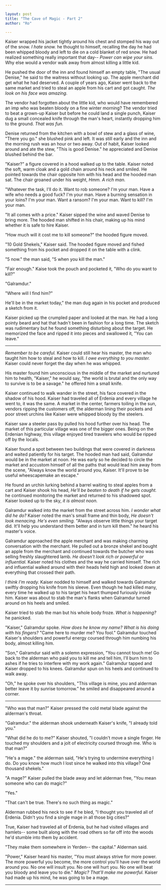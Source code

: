 ```yaml
---

layout: post
title: "The Cave of Magic - Part 2" 
author: "Ro"

---
```


Kaiser wrapped his jacket tightly around his chest and stomped his way out of the snow. *I hate snow.* he thought to himself, recalling the day he had been whipped bloody and left to die on a cold blanket of red snow. He had realized something really important that day-- *Power can wipe your sins.* Why else would a vendor walk away from almost killing a little kid.

He pushed the door of the inn and found himself an empty table, "The usual Denise," he said to the waitress without looking up. The apple merchant did get what he had deserved. A couple of years ago, Kaiser went back to the same market and tried to steal an apple from his cart and got caught. *The look on his face was amazing.* 

The vendor had forgotten about the little kid, who would have remembered an imp who was beaten bloody on a fine winter morning? The vendor tried to beat a grown-up Kaiser but before he could land a single punch, Kaiser dug a small concealed knife through the man's heart, instantly dropping him to the ground. *That was fun.*

Denise returned from the kitchen with a bowl of stew and a glass of wine, "There you go." she blushed pink and left. It was still early and the inn and the morning rush was an hour or two away. Out of habit, Kaiser looked around and ate the stew, "This is good Denise." he appreciated and Denise blushed behind the bar. 

"Kaiser?" a figure covered in a hood walked up to the table. Kaiser noted the soft, warm cloak and a gold chain around his neck and smiled. He pointed towards the chair opposite him with his head and the hooded man sat. The chair groaned under his weight, *Hmm. A rich man.*

"Whatever the task, I'll do it. Want to rob someone? I'm your man. Have a wife who needs a good fuck? I'm your man. Have a burning sensation in your loins? I'm your man. Want a ransom? I'm your man. Want to kill? I'm your man.

"It all comes with a price." Kaiser sipped the wine and waved Denise to bring more. The hooded man shifted in his chair, making up his mind whether it is safe to hire Kaiser.

"How much will it cost me to kill someone?" the hooded figure moved.

"10 Gold Shekels," Kaiser said. The hooded figure moved and fished something from his pocket and dropped it on the table with a clink. 

"5 now." the man said, "5 when you kill the man."

"Fair enough." Kaise took the pouch and pocketed it, "Who do you want to kill?"

"Galramdur." 

"Where will I find him?"

He'll be in the market today," the man dug again in his pocket and produced a sketch from it.

Kaiser picked up the crumpled paper and looked at the man. He had a long pointy beard and hat that hadn't been in fashion for a long time. The sketch was rudimentary but he found something disturbing about the target. He memorized the face and ripped it into pieces and swallowed it, "You can leave."

---

*Remember to be careful.* Kaiser could still hear his master, the man who taught him how to steal and how to kill. *I owe everything to you master.* Kaiser could never forget the day when he was whipped. 

His master found him unconscious in the middle of the market and nurtured him to health, "Kaiser," he would say, "the world is brutal and the only way to survive is to be a savage." he offered him a small knife. 

Kaiser continued to walk wander in the street, his face covered in the shadow of his hood. Kaiser had traveled all of Erdenia and every village he went to, it was the same. A market in the center, farmers toiling in the sun, vendors ripping the customers off, the alderman lining their pockets and poor street urchins like Kaiser were whipped bloody by the steelers.

Kaiser saw a steeler pass by pulled his hood further over his head. The market of this particular village was one of the bigger ones. Being on the Erdenian highway, this village enjoyed tired travelers who would be ripped off by the locals. 

Kaiser found a spot between two buildings that were covered in darkness and waited patiently for his target. The hooded man had said, Galramdur would be in the market at noon. He was early so he decided to circle the market and accustom himself of all the paths that would lead him away from the scene, "Always know the world around you, Kaiser. It'll prove to be useful wheescapemake an escape."

He found an urchin lurking behind a barrel waiting to steal apples from a cart and Kaiser shook his head, *He'll be beaten to death if he gets caught.* he continued monitoring the market and returned to his shadowed spot. Kaiser looked up to the sky, *it is almost noon.*

Galramdur walked into the market from the street across him. *I wonder what did he do?* Kaiser noted the man's small frame and thin body, *He doesn't look menacing. He's even smiling.* "Always observe little things your target did. It'll help you understand them better and in turn kill them." he heard his master's voice. 

Galramdur approached the apple merchant and was making charming conversation with the merchant. He pulled out a bronze shekel and bought an apple from the merchant and continued towards the butcher who was selling freshly slaughtered lamb. *He doesn't look rich or powerful or influential.* Kaiser noted his clothes and the way he carried himself. The rich and influential walked around with their heads held high and looked down at everything that crossed their path.

*I think I'm ready.* Kaiser nodded to himself and walked towards Galramdur swiftly dropping his knife from his sleeve. Even though he had killed many, every time he walked up to his target his heart thumped furiously inside him. Kaiser was about to stab the man's flanks when Galramdur turned around on his heels and smiled.

Kaiser tried to stab the man but his whole body froze. *What is happening?* he panicked.

"Kaiser," Galramdur spoke. *How does he know my name? What is his doing with his fingers?* "Came here to murder me? You fool." Galramdur touched Kaiser's shoulders and powerful energy coursed through him numbing his body, almost killing him. 

"Son," Galramdur said with a solemn expression, "You cannot touch me! Go back to the alderman who paid you to kill me and tell him, I'll burn him to ashes if he tries to interfere with my work again." Galramdur tapped and Kaiser dropped to his knees. Galramdur spun on his heels and continued to walk away.

"Oh," he spoke over his shoulders, "This village is mine, you and alderman better leave it by sunrise tomorrow." he smiled and disappeared around a corner.

---

"Who was that man?" Kaiser pressed the cold metal blade against the alderman's throat.

"Galramdur." the alderman shook underneath Kaiser's knife, "I already told you."

"What did he do to me?" Kaiser shouted, "I couldn't move a single finger. He touched my shoulders and a jolt of electricity coursed through me. Who is that man?"

"He's a mage." the alderman said, "He's trying to undermine everything I do. Do you know how much I lost since he walked into this village? One thousand shekels."

"A mage?" Kaiser pulled the blade away and let alderman free, "You mean someone who can do magic?"

"Yes." 

"That can't be true. There's no such thing as magic."

Alderman rubbed his neck to see if he bled, "I thought you traveled all of Erdenia. Didn't you find a single mage in all those big cities?" 

True, Kaiser had traveled all of Erdenia, but he had visited villages and hamlets-- some built along with the road others so far off into the woods he'd stumble into them by accident.

"They make them somewhere in Yerden-- the capital." Alderman said. 

"Power," Kaiser heard his master, "You must always strive for more power. The more powerful you become, the more control you'll have over the world around you. No one will insult you. No one will hurt you. No one will beat you bloody and leave you to die." *Magic? That'll make me powerful.* Kaiser had made up his mind, he was going to be a mage.

---